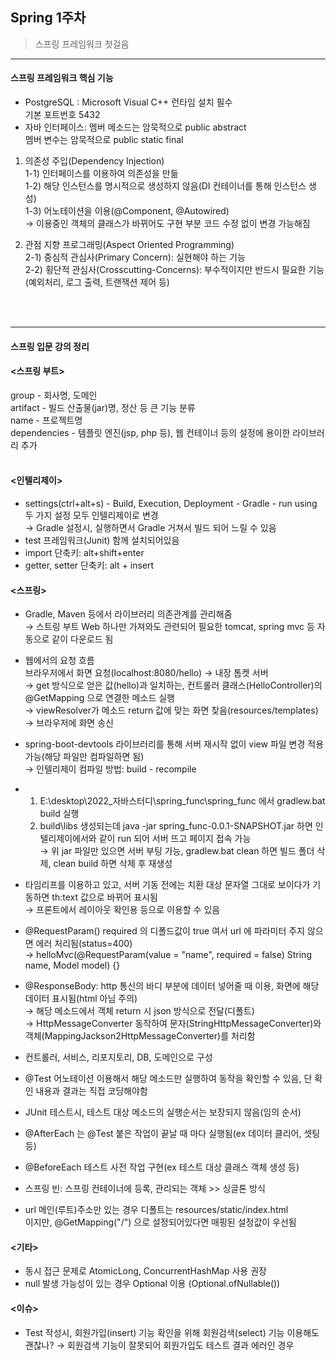 ## Spring 1주차
> 스프링 프레임워크 첫걸음
---

#### 스프링 프레임워크 핵심 기능
- PostgreSQL : Microsoft Visual C++ 런타임 설치 필수  
  기본 포트번호 5432
- 자바 인터페이스: 멤버 메소드는 암묵적으로 public abstract  
  멤버 변수는 암묵적으로 public static final
  
1. 의존성 주입(Dependency Injection)  
 1-1) 인터페이스를 이용하여 의존성을 만듦  
 1-2) 해당 인스턴스를 명시적으로 생성하지 않음(DI 컨테이너를 통해 인스턴스 생성)  
 1-3) 어노테이션을 이용(@Component, @Autowired)  
 → 이용중인 객체의 클래스가 바뀌어도 구현 부분 코드 수정 없이 변경 가능해짐
 
2. 관점 지향 프로그래밍(Aspect Oriented Programming)  
 2-1) 중심적 관심사(Primary Concern): 실현해야 하는 기능  
 2-2) 횡단적 관심사(Crosscutting-Concerns): 부수적이지만 반드시 필요한 기능(예외처리, 로그 출력, 트랜잭션 제어 등)  
<br>
<br>
 
---
#### 스프링 입문 강의 정리

#### <스프링 부트>
 group - 회사명, 도메인  
 artifact - 빌드 산출물(jar)명, 정산 등 큰 기능 분류  
 name - 프로젝트명  
 dependencies - 템플릿 엔진(jsp, php 등), 웹 컨테이너 등의 설정에 용이한 라이브러리 추가  
<br>

#### <인텔리제이>
- settings(ctrl+alt+s) - Build, Execution, Deployment - Gradle - run using  
 두 가지 설정 모두 인텔리제이로 변경  
 → Gradle 설정시, 실행하면서 Gradle 거쳐서 빌드 되어 느릴 수 있음
- test 프레임워크(Junit) 함께 설치되어있음
- import 단축키: alt+shift+enter 
- getter, setter 단축키: alt + insert


#### <스프링>
- Gradle, Maven 등에서 라이브러리 의존관계를 관리해줌  
 → 스트링 부트 Web 하나만 가져와도 관련되어 필요한 tomcat, spring mvc 등 자동으로 같이 다운로드 됨

- 웹에서의 요청 흐름  
  브라우저에서 화면 요청(localhost:8080/hello) → 내장 톰켓 서버  
  → get 방식으로 얻은 값(hello)과 일치하는, 컨트롤러 클래스(HelloController)의 @GetMapping 으로 연결한 메소드 실행   
  → viewResolver가 메소드 return 값에 맞는 화면 찾음(resources/templates) → 브라우저에 화면 송신  

- spring-boot-devtools 라이브러리를 통해 서버 재시작 없이 view 파일 변경 적용 가능(해당 파일만 컴파일하면 됨)  
 → 인텔리제이 컴파일 방법: build - recompile

- 1. E:\desktop\2022_자바스터디\spring_func\spring_func 에서 gradlew.bat build 실행  
  2. build\libs 생성되는데 java -jar spring_func-0.0.1-SNAPSHOT.jar 하면 인텔리제이에서와 같이 run 되어 서버 뜨고 페이지 접속 가능  
     → 위 jar 파일만 있으면 서버 부팅 가능, gradlew.bat clean 하면 빌드 폴더 삭제, clean build 하면 삭제 후 재생성  

- 타임리프를 이용하고 있고, 서버 기동 전에는 치환 대상 문자열 그대로 보이다가 기동하면 th:text 값으로 바뀌어 표시됨  
 → 프론트에서 레이아웃 확인용 등으로 이용할 수 있음  

- @RequestParam() required 의 디폴드값이 true 여서 url 에 파라미터 주지 않으면 에러 처리됨(status=400)  
 → helloMvc(@RequestParam(value = "name", required = false) String name, Model model) {}  

- @ResponseBody: http 통신의 바디 부분에 데이터 넣어줄 때 이용, 화면에 해당 데이터 표시됨(html 아님 주의)  
 → 해당 메소드에서 객체 return 시 json 방식으로 전달(디폴트)  
 → HttpMessageConverter 동작하여 문자(StringHttpMessageConverter)와 객체(MappingJackson2HttpMessageConverter)를 처리함  

- 컨트롤러, 서비스, 리포지토리, DB, 도메인으로 구성

- @Test 어노테이션 이용해서 해당 메소드만 실행하여 동작을 확인할 수 있음, 단 확인 내용과 결과는 직접 코딩해야함

- JUnit 테스트시, 테스트 대상 메소드의 실행순서는 보장되지 않음(임의 순서)

- @AfterEach 는 @Test 붙은 작업이 끝날 때 마다 실행됨(ex 데이터 클리어, 셋팅 등)

- @BeforeEach 테스트 사전 작업 구현(ex 테스트 대상 클래스 객체 생성 등)

- 스프링 빈: 스프링 컨테이너에 등록, 관리되는 객체 >> 싱글톤 방식

- url 메인(루트)주소만 있는 경우 디폴트는 resources/static/index.html  
 이지만, @GetMapping("/") 으로 설정되어있다면 매핑된 설정값이 우선됨  


#### <기타>
- 동시 접근 문제로 AtomicLong, ConcurrentHashMap 사용 권장
- null 발생 가능성이 있는 경우 Optional 이용 (Optional.ofNullable())


#### <이슈>
- Test 작성시, 회원가입(insert) 기능 확인을 위해 회원검색(select) 기능 이용해도 괜찮나?
 → 회원검색 기능이 잘못되어 회원가입도 테스트 결과 에러인 경우
